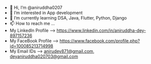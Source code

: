 - 👋 Hi, I’m @aniruddha0207
- 👀 I’m interested in App development
- 🌱 I’m currently learning DSA, Java, Flutter, Python, Django
- 📫 How to reach me ...
- My LinkedIn Profile --> https://www.linkedin.com/in/aniruddha-dey-897157236
- My FaceBook Profile --> https://www.facebook.com/profile.php?id=100085213714998
- My Email IDs --> anirudey871@gmail.com, deyaniruddha020703@gmail.com

<!---
aniruddha0207/aniruddha0207 is a ✨ special ✨ repository because its `README.md` (this file) appears on your GitHub profile.
You can click the Preview link to take a look at your changes.
--->
